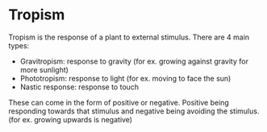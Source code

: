 # Tropism
Tropism is the response of a plant to external stimulus. There are 4 main types: 
- Gravitropism: response to gravity (for ex. growing against gravity for more sunlight)
- Phototropism: response to light (for ex. moving to face the sun)
- Nastic response: response to touch

These can come in the form of positive or negative. Positive being responding towards that stimulus and negative being avoiding the stimulus. (for ex. growing upwards is negative)